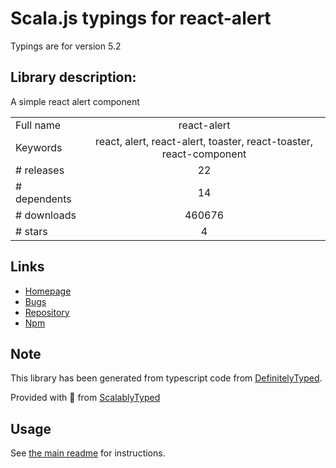 
# Scala.js typings for react-alert

Typings are for version 5.2

## Library description:
A simple react alert component

|                    |                 |
| ------------------ | :-------------: |
| Full name          | react-alert |
| Keywords           | react, alert, react-alert, toaster, react-toaster, react-component |
| # releases         | 22 |
| # dependents       | 14 |
| # downloads        | 460676 |
| # stars            | 4 |

## Links
- [Homepage](https://github.com/schiehll/react-alert#readme)
- [Bugs](https://github.com/schiehll/react-alert/issues)
- [Repository](https://github.com/schiehll/react-alert)
- [Npm](https://www.npmjs.com/package/react-alert)
    


## Note
This library has been generated from typescript code from [DefinitelyTyped](https://definitelytyped.org).

Provided with :purple_heart: from [ScalablyTyped](https://github.com/oyvindberg/ScalablyTyped)

## Usage
See [the main readme](../../readme.md) for instructions.


